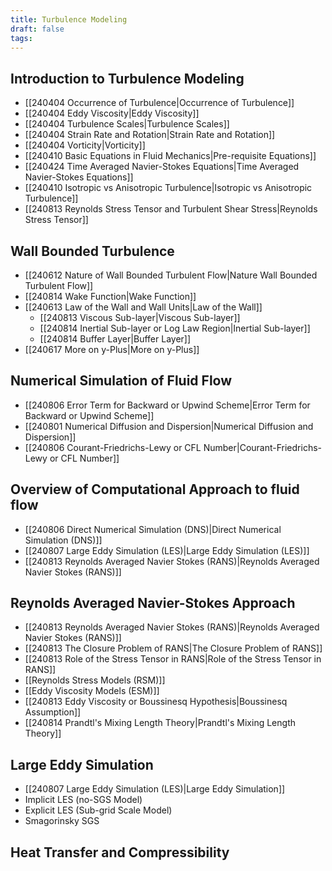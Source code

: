 ```yaml
---
title: Turbulence Modeling
draft: false
tags:
---
```

## Introduction to Turbulence Modeling 
- [[240404 Occurrence of Turbulence|Occurrence of Turbulence]]
- [[240404 Eddy Viscosity|Eddy Viscosity]] 
- [[240404 Turbulence Scales|Turbulence Scales]]
- [[240404 Strain Rate and Rotation|Strain Rate and Rotation]]
- [[240404 Vorticity|Vorticity]]
- [[240410 Basic Equations in Fluid Mechanics|Pre-requisite Equations]]
- [[240424 Time Averaged Navier-Stokes Equations|Time Averaged Navier-Stokes Equations]]
- [[240410 Isotropic vs Anisotropic Turbulence|Isotropic vs Anisotropic Turbulence]]
- [[240813 Reynolds Stress Tensor and Turbulent Shear Stress|Reynolds Stress Tensor]]
## Wall Bounded Turbulence
- [[240612 Nature of Wall Bounded Turbulent Flow|Nature Wall Bounded Turbulent Flow]]
- [[240814 Wake Function|Wake Function]]
- [[240613 Law of the Wall and Wall Units|Law of the Wall]]
	- [[240813 Viscous Sub-layer|Viscous Sub-layer]]
	- [[240814 Inertial Sub-layer or Log Law Region|Inertial Sub-layer]]
	- [[240814 Buffer Layer|Buffer Layer]]
- [[240617 More on y-Plus|More on y-Plus]]
## Numerical Simulation of Fluid Flow
- [[240806 Error Term for Backward or Upwind Scheme|Error Term for Backward or Upwind Scheme]] 
- [[240801 Numerical Diffusion and Dispersion|Numerical Diffusion and Dispersion]]
- [[240806 Courant-Friedrichs-Lewy or CFL Number|Courant-Friedrichs-Lewy or CFL Number]]
## Overview of Computational Approach to fluid flow
- [[240806 Direct Numerical Simulation (DNS)|Direct Numerical Simulation (DNS)]]
- [[240807 Large Eddy Simulation (LES)|Large Eddy Simulation (LES)]]
- [[240813 Reynolds Averaged Navier Stokes (RANS)|Reynolds Averaged Navier Stokes (RANS)]]
## Reynolds Averaged Navier-Stokes Approach
- [[240813 Reynolds Averaged Navier Stokes (RANS)|Reynolds Averaged Navier Stokes (RANS)]]
- [[240813 The Closure Problem of RANS|The Closure Problem of RANS]]
- [[240813 Role of the Stress Tensor in RANS|Role of the Stress Tensor in RANS]]
- [[Reynolds Stress Models (RSM)]]
- [[Eddy Viscosity Models (ESM)]]
- [[240813 Eddy Viscosity or Boussinesq Hypothesis|Boussinesq Assumption]]
- [[240814 Prandtl's Mixing Length Theory|Prandtl's Mixing Length Theory]]
## Large Eddy Simulation 
- [[240807 Large Eddy Simulation (LES)|Large Eddy Simulation]]
- Implicit LES (no-SGS Model)
- Explicit LES (Sub-grid Scale Model) 
- Smagorinsky SGS
## Heat Transfer and Compressibility

